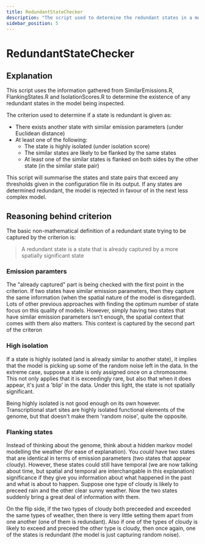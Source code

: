 ```yaml
---
title: RedundantStateChecker
description: "The script used to determine the redundant states in a model."
sidebar_position: 5
---
```


# RedundantStateChecker

## Explanation

This script uses the information gathered from SimilarEmissions.R,
FlankingStates.R and IsolationScores.R to determine the existence of any
redundant states in the model being inspected. 

The criterion used to determine if a state is redundant is given as:

- There exists another state with similar emission parameters (under Euclidean 
distance)
- At least one of the following:
  - The state is highly isolated (under isolation score) 
  - The similar states are likely to be flanked by the same states
  - At least one of the similar states is flanked on both sides by the other 
  state (in the similar state pair)

This script will summarise the states and state pairs that exceed any
thresholds given in the configuration file in its output. If any states are
determined redundant, the model is rejected in favour of in the next less
complex model.

## Reasoning behind criterion

The basic non-mathematical definition of a redundant state trying to be
captured by the criterion is:
> A redundant state is a state that is already captured by a more spatially
> significant state

### Emission paramters

The "already captured" part is being checked with the first point in the
criterion. If two states have similar emission parameters, then they capture
the same information (when the spatial nature of the model is disregarded).
Lots of other previous approaches with finding the optimum number of state
focus on this quality of models. However, simply having two states that have
similar emission parameters isn't enough, the spatial context that comes with
them also matters. This context is captured by the second part of the criteron

### High isolation

If a state is highly isolated (and is already similar to another state), it
implies that the model is picking up some of the random noise left in the data.
In the extreme case, suppose a state is only assigned once on a chromosome.
This not only applies that it is exceedingly rare, but also that when it does
appear, it's just a 'blip' in the data. Under this light, the state is not
spatially significant.

Being highly isolated is not good enough on its own however. Transcriptional
start sites are highly isolated functional elements of the genome, but that
doesn't make them 'random noise', quite the opposite. 

### Flanking states

Instead of thinking about the genome, think about a hidden markov model
modelling the weather (for ease of explanation). You *could* have two states
that are identical in terms of emission parameters (two states that appear
cloudy). However, these states could still have temporal (we are now talking
about time, but spatial and temporal are interchangable in this explanation)
significance if they give you information about what happened in the past and
what is about to happen. Suppose one type of cloudy is likely to preceed rain
and the other clear sunny weather. Now the two states suddenly bring a great
deal of information with them.

On the flip side, if the two types of cloudy both preceeded and exceeded the
same types of weather, then there is very little setting them apart from one
another (one of them is redundant). Also if one of the types of cloudy is
likely to exceed and preceed the other type is cloudy, then once again, one of
the states is redundant (the model is just capturing random noise).
